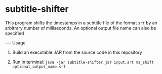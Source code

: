 # subtitle-shifter

This program shifts the timestamps in a subtitle file of the format `srt` by an arbitrary number of milliseconds. An optional output file name can also be specified

--- Usage
1. Build an executable JAR from the source code in this repository

2. Run in terminal: `java -jar subtitle-shifter.jar input.srt ms_shift optional_output_name.srt`
